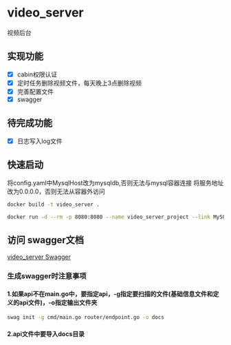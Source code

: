 # video_server
视频后台

## 实现功能
- [x] cabin权限认证
- [x] 定时任务删除视频文件，每天晚上3点删除视频
- [x] 完善配置文件
- [x] swagger

## 待完成功能
- [x] 日志写入log文件

## 快速启动
将config.yaml中MysqlHost改为mysqldb,否则无法与mysql容器连接
将服务地址改为0.0.0.0，否则无法从容器外访问
```bash
docker build -t video_server .
```

```bash
docker run -d --rm -p 8080:8080 --name video_server_project --link MySQL:mysqldb vider_server
```
## 访问 swagger文档
[video_server Swagger](http://localhost:8080/swagger/index.html#/)

### 生成swagger时注意事项
#### 1.如果api不在main.go中，要指定api，-g指定要扫描的文件(基础信息文件和定义的api文件)，-o指定输出文件夹
```bash
swag init -g cmd/main.go router/endpoint.go -o docs
```
#### 2.api文件中要导入docs目录